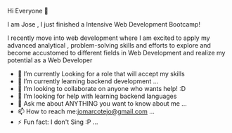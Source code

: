  Hi Everyone 👋
 
I am Jose , I just finished a Intensive Web Development Bootcamp!

I recently move into web development where I am excited to apply my advanced analytical , problem-solving skills and efforts to explore and become accustomed to different fields in Web Development and realize my potential as a Web Developer

- 🔭 I’m currently Looking for a role that will accept my skills
- 🌱 I’m currently learning backend development ...
- 👯 I’m looking to collaborate on anyone who wants help! :D 
- 🤔 I’m looking for help with learning backend languages
- 💬 Ask me about ANYTHING you want to know about me ...
- 📫 How to reach me:jomarcotejo@gmail.com ...
- ⚡ Fun fact: I don't Sing :P ...

